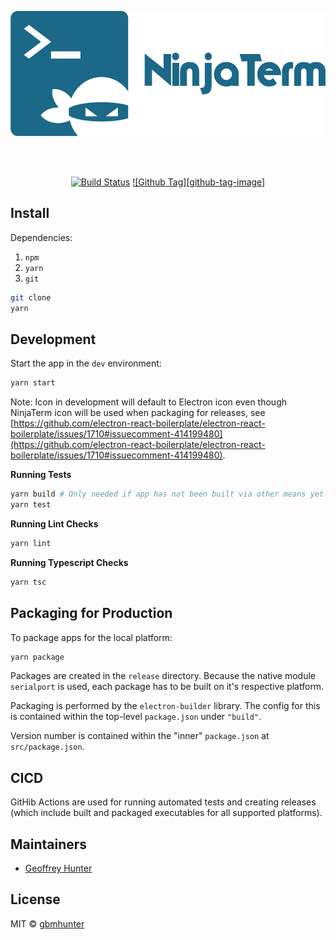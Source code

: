 <p align="center"><img src="img/logo/logotype.png" alt="QList" height="200px"></p>

<br>

<br>

<div align="center">

[![Build Status][github-actions-status]][github-actions-url]
[![Github Tag][github-tag-image]][github-tag-url]

</div>

## Install

Dependencies:

1. `npm`
1. `yarn`
1. `git`

```bash
git clone
yarn
```

## Development

Start the app in the `dev` environment:

```bash
yarn start
```

Note: Icon in development will default to Electron icon even though NinjaTerm icon will be used when packaging for releases, see [https://github.com/electron-react-boilerplate/electron-react-boilerplate/issues/1710#issuecomment-414199480](https://github.com/electron-react-boilerplate/electron-react-boilerplate/issues/1710#issuecomment-414199480).

**Running Tests**

```bash
yarn build # Only needed if app has not been built via other means yet
yarn test
```

**Running Lint Checks**

```bash
yarn lint
```

**Running Typescript Checks**

```bash
yarn tsc
```

## Packaging for Production

To package apps for the local platform:

```bash
yarn package
```

Packages are created in the `release` directory. Because the native module `serialport` is used, each package has to be built on it's respective platform.

Packaging is performed by the `electron-builder` library. The config for this is contained within the top-level `package.json` under `"build"`.

Version number is contained within the "inner" `package.json` at `src/package.json`.

## CICD

GitHib Actions are used for running automated tests and creating releases (which include built and packaged executables for all supported platforms).

## Maintainers

- [Geoffrey Hunter](https://github.com/gbmhunter)

## License

MIT © [gbmhunter](https://github.com/gbmhunter)

[github-actions-status]: https://github.com/gbmhunter/ninjaterm/workflows/Test/badge.svg
[github-actions-url]: https://github.com/gbmhunter/ninjaterm/actions
[github-tag-url]: https://github.com/gbmhunter/ninjaterm/releases/latest
